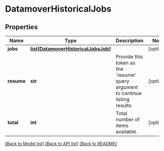 # DatamoverHistoricalJobs

## Properties
Name | Type | Description | Notes
------------ | ------------- | ------------- | -------------
**jobs** | [**list[DatamoverHistoricalJobsJob]**](DatamoverHistoricalJobsJob.md) |  | [optional] 
**resume** | **str** | Provide this token as the &#39;resume&#39; query argument to continue listing results. | [optional] 
**total** | **int** | Total number of items available. | [optional] 

[[Back to Model list]](../README.md#documentation-for-models) [[Back to API list]](../README.md#documentation-for-api-endpoints) [[Back to README]](../README.md)


